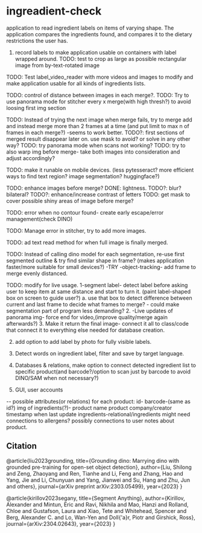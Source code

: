 # ingreadient-check
application to read ingredient labels on items of varying shape.
The application compares the ingredients found, and compares it
to the dietary restrictions the user has.

1) record labels to make application usable on containers with label wrapped around.
TODO: test to crop as large as possible rectangular image from by-text-rotated image
 
TODO: Test label_video_reader with more videos and images to modify and make application
      usable for all kinds of ingredients lists.

TODO: control of distance between images in each merge?.
TODO: Try to use panorama mode for stitcher every x
      merge(with high thresh?) to avoid loosing first img section

TODO: Instead of trying the next image when merge fails, try to
      merge add and instead merge more than 2 frames at a time
      (and put limit to max n of frames in each merge?)
      -seems to work better.
      TODO?: first sections of merged result disappear later on.
             use mask to avoid? or solve in any other way?
TODO: try panorama mode when scans not working?
TODO: try to also warp img before merge- 
      take both images into consideration and adjust accordingly?

TODO: make it runable on mobile devices.
      (less pytesseract? more efficient ways to find text region? image segmentation? huggingface?)

TODO: enhance images before merge?
  DONE: lightness.
  TODO?: blur? bilateral?
  TODO?: enhance/increase contrast of letters
TODO: get mask to cover possible shiny areas of image before merge?

TODO: error when no contour found- create early escape/error management(check DINO)

TODO: Manage error in stitcher, try to add more images.

TODO: ad text read method for when full image is finally merged.

TODO: Instead of calling dino model for each segmentation, re-use first segmented outline & try
      find similar shape in frame? (makes application faster/more suitable for small devices?)
      -TRY -object-tracking- add frame to merge evenly distanced.

TODO: modify for live usage.
      1-segment label- detect label before asking user to keep item at same distance
      and start to turn it. (paint label-shaped box on screen to guide user?)
            a. use that box to detect difference between current and last frame to decide
               what frames to merge? - could make segmentation part of program less demanding?
      2. -Live updates of panorama img- force end for video,(improve quality/merge again afterwards?)
      3. Make it return the final image- connect it all to class/code that connect it to everything else
         needed for database creation.

2) add option to add label by photo for fully visible labels.

3) Detect words on ingredient label, filter and save by target language.

4) Databases & relations, make option to connect detected ingredient list to specific product(and barcode?/option to scan just by barcode to avoid DINO/SAM when not necessary?)

5) GUI, user accounts

-- possible attributes(or relations) for each product:
   id-
   barcode-(same as id?)
   img of ingredients(?)-
   product name
   product company/creator
   timestamp when last update
   ingredients-relational/ingredients might need connections to allergens?
   possibly connections to user notes about product.

## Citation
@article{liu2023grounding,
  title={Grounding dino: Marrying dino with grounded pre-training for open-set object detection},
  author={Liu, Shilong and Zeng, Zhaoyang and Ren, Tianhe and Li, Feng and Zhang, Hao and Yang, Jie and Li, Chunyuan and Yang, Jianwei and Su, Hang and Zhu, Jun and others},
  journal={arXiv preprint arXiv:2303.05499},
  year={2023}
}

@article{kirillov2023segany,
  title={Segment Anything},
  author={Kirillov, Alexander and Mintun, Eric and Ravi, Nikhila and Mao, Hanzi and Rolland, Chloe and Gustafson, Laura and Xiao, Tete and Whitehead, Spencer and Berg, Alexander C. and Lo, Wan-Yen and Doll{\'a}r, Piotr and Girshick, Ross},
  journal={arXiv:2304.02643},
  year={2023}
}
